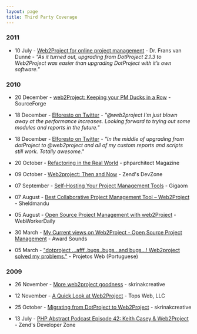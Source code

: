 ```yaml
---
layout: page
title: Third Party Coverage
---
```



### 2011

* 10 July - [Web2Project for online project management](http://fransvandunne.com/2011/07/web2project-for-online-project-management/) - Dr. Frans van Dunné - *"As it turned out, upgrading from DotProject 2.1.3 to Web2Project was easier than upgrading DotProject with it’s own software."*

### 2010

* 20 December - [web2Project: Keeping your PM Ducks in a Row](http://sourceforge.net/blog/web2project/) - SourceForge

* 18 December - [Elforesto on Twitter](http://twitter.com/elforesto/statuses/16006740130660353) - *"@web2project I'm just blown away at the performance increases. Looking forward to trying out some modules and reports in the future."*

* 18 December - [Elforesto on Twitter](http://twitter.com/elforesto/statuses/15969534024359936) - *"In the middle of upgrading from dotProject to @web2project and all of my custom reports and scripts still work. Totally awesome."*

* 20 October - [Refactoring in the Real World](http://www.phparch.com/magazine/2010/october/) - phparchitect Magazine

* 09 October - [Web2project: Then and Now](http://devzone.zend.com/article/12642-Web2project-Then-and-Now) - Zend's DevZone

* 07 September - [Self-Hosting Your Project Management Tools](http://gigaom.com/collaboration/self-hosting-your-project-management-tools/) - Gigaom

* 07 August - [Best Collaborative Project Management Tool – Web2Project](http://www.sheldmandu.com/project-management/best-collaborative-project-management-tool-web2project) - Sheldmandu

* 05 August - [Open Source Project Management with web2Project](http://webworkerdaily.com/2010/08/05/open-source-project-management-with-web2project/) - WebWorkerDaily

* 30 March - [My Current views on Web2Project - Open Source Project Management](http://www.awardsounds.co.uk/my-current-views-web2project-open-source-project-management) - Award Sounds

* 05 March - ["dotproject ...afff..bugs..bugs...and bugs...! Web2project solved my problems."](http://pauloamaral.blog.br/projetos-web-dotproject-versus-web2project/) - Projetos Web (Portuguese)

### 2009

* 26 November - [More web2project goodness](http://www.skrinakcreative.com/wp/2009/11/more-web2project-goodness/) - skrinakcreative

* 12 November - [A Quick Look at Web2Project](http://www.topsweb.com/2009/11/12/dotproject-8-a-quick-look-at-web2project/) - Tops Web, LLC

* 25 October - [Migrating from DotProject to Web2Project](http://www.skrinakcreative.com/wp/2009/10/migrating-from-dotproject-to-web2project/) - skrinakcreative

* 13 July  - [PHP Abstract Podcast Episode 42: Keith Casey & Web2Project](http://devzone.zend.com/article/4831) - Zend's Developer Zone